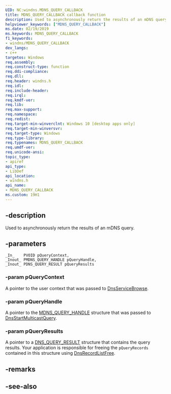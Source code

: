 ```yaml
---
UID: NC:windns.MDNS_QUERY_CALLBACK
title: MDNS_QUERY_CALLBACK callback function
description: Used to asynchronously return the results of an mDNS query.helpviewer_keywords: ["MDNS_QUERY_CALLBACK"]
ms.date: 02/19/2019
ms.keywords: MDNS_QUERY_CALLBACK
f1_keywords:
- windns/MDNS_QUERY_CALLBACK
dev_langs:
- c++
targetos: Windows
req.assembly: 
req.construct-type: function
req.ddi-compliance: 
req.dll: 
req.header: windns.h
req.idl: 
req.include-header: 
req.irql: 
req.kmdf-ver: 
req.lib: 
req.max-support: 
req.namespace: 
req.redist: 
req.target-min-winverclnt: Windows 10 [desktop apps only]
req.target-min-winversvr: 
req.target-type: Windows
req.type-library: 
req.typenames: MDNS_QUERY_CALLBACK
req.umdf-ver: 
req.unicode-ansi: 
topic_type:
- apiref
api_type:
- LibDef
api_location:
- windns.h
api_name:
- MDNS_QUERY_CALLBACK
ms.custom: 19H1
---
```


## -description
Used to asynchronously return the results of an mDNS query.

## -parameters

    _In_    PVOID pQueryContext,
    _Inout_ PMDNS_QUERY_HANDLE pQueryHandle,
    _Inout_ PDNS_QUERY_RESULT pQueryResults

### -param pQueryContext
A pointer to the user context that was passed to [DnsServiceBrowse](nf-windns-dnsservicebrowse.md).

### -param pQueryHandle
A pointer to the [MDNS_QUERY_HANDLE](ns-windns-mdns_query_handle.md) structure that was passed to [DnsStartMulticastQuery](nf-windns-dnsstartmulticastquery.md).

### -param pQueryResults
A pointer to a [DNS_QUERY_RESULT](/windows/desktop/api/windns/ns-windns-dns_query_result) structure that contains the query results. Your application is responsible for freeing the `pQueryRecords` contained in this structure using [DnsRecordListFree](/windows/desktop/api/windns/nf-windns-dnsrecordlistfree).

## -remarks

## -see-also
